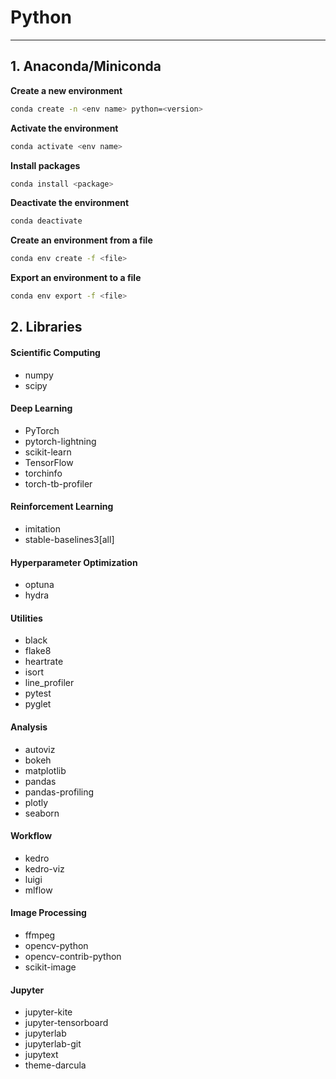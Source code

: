 # Python

---

## 1. Anaconda/Miniconda

**Create a new environment**

```bash
conda create -n <env name> python=<version>
```

**Activate the environment**

```bash
conda activate <env name>
```

**Install packages**

```bash
conda install <package>
```

**Deactivate the environment**

```bash
conda deactivate
```

**Create an environment from a file**

```bash
conda env create -f <file>
```

**Export an environment to a file**

```bash
conda env export -f <file>
```

## 2. Libraries

#### Scientific Computing

- numpy
- scipy

#### Deep Learning

- PyTorch
- pytorch-lightning
- scikit-learn
- TensorFlow
- torchinfo
- torch-tb-profiler

#### Reinforcement Learning

- imitation
- stable-baselines3[all]

#### Hyperparameter Optimization

- optuna
- hydra

#### Utilities

- black
- flake8
- heartrate
- isort
- line_profiler
- pytest
- pyglet

#### Analysis

- autoviz
- bokeh
- matplotlib
- pandas
- pandas-profiling
- plotly
- seaborn

#### Workflow

- kedro
- kedro-viz
- luigi
- mlflow

#### Image Processing

- ffmpeg
- opencv-python
- opencv-contrib-python
- scikit-image

#### Jupyter

- jupyter-kite
- jupyter-tensorboard
- jupyterlab
- jupyterlab-git
- jupytext
- theme-darcula
